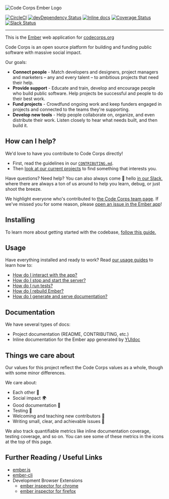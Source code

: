 ![Code Corps Ember Logo](https://d3pgew4wbk2vb1.cloudfront.net/images/github/code-corps-ember.png)

[![CircleCI](https://circleci.com/gh/code-corps/code-corps-ember.svg?style=shield)](https://circleci.com/gh/code-corps/code-corps-ember) [![devDependency Status](https://david-dm.org/code-corps/code-corps-ember/dev-status.svg)](https://david-dm.org/code-corps/code-corps-ember#info=devDependencies) [![Inline docs](http://inch-ci.org/github/code-corps/code-corps-ember.svg?branch=develop&style=shields)](http://inch-ci.org/github/code-corps/code-corps-ember) [![Coverage Status](https://coveralls.io/repos/github/code-corps/code-corps-ember/badge.svg)](https://coveralls.io/github/code-corps/code-corps-ember)
[![Slack Status](http://slack.codecorps.org/badge.svg)](http://slack.codecorps.org)

---

This is the [Ember](http://emberjs.com) web application for [codecorps.org](https://codecorps.org)

Code Corps is an open source platform for building and funding public software with massive social impact.

Our goals:

- **Connect people** - Match developers and designers, project managers and marketers – any and every talent – to ambitious projects that need their help.
- **Provide support** - Educate and train, develop and encourage people who build public software. Help projects be successful and people to do their best work.
- **Fund projects** - Crowdfund ongoing work and keep funders engaged in projects and connected to the teams they're supporting.
- **Develop new tools** - Help people collaborate on, organize, and even distribute their work. Listen closely to hear what needs built, and then build it.

## How can I help?

We'd love to have you contribute to Code Corps directly!

- First, read the guidelines in our [`CONTRIBUTING.md`](.github/CONTRIBUTING.md).
- Then [look at our current projects](https://github.com/code-corps/code-corps-ember/projects?query=sort%3Acreated-asc) to find something that interests you.

Have questions? Need help? You can also always come :wave: hello [in our Slack](http://slack.codecorps.org), where there are always a ton of us around to help you learn, debug, or just shoot the breeze.

We highlight everyone who's contributed to [the Code Corps team page](https://www.codecorps.org/team). If we've missed you for some reason, please [open an issue in the Ember app](https://github.com/code-corps/code-corps-ember/issues/new)!

## Installing

To learn more about getting started with the codebase, [follow this guide.](docs/INSTALLING.md)

## Usage

Have everything installed and ready to work? Read [our usage guides](docs/USAGE.md) to learn how to:

- [How do I interact with the app?](docs/USAGE.md#interacting-with-the-app)
- [How do I stop and start the server?](docs/USAGE.md#stopping-and-starting-the-server)
- [How do I run tests?](docs/USAGE.md#running-tests)
- [How do I rebuild Ember?](docs/USAGE.md#rebuilding-ember)
- [How do I generate and serve documentation?](docs/USAGE.md#generating-documentation)

## Documentation

We have several types of docs:

- Project documentation (README, CONTRIBUTING, etc.)
- Inline documentation for the Ember app generated by [YUIdoc](https://yui.github.io/yuidoc)

<!-- Want to improve the documentation? [Get started here.](.github/CONTRIBUTING.md#what-kind-of-documentation-are-you-writing) -->

## Things we care about

Our values for this project reflect the Code Corps values as a whole, though with some minor differences.

We care about:

- Each other :raised_hands:
- Social impact :earth_africa:
- Good documentation :memo:
- Testing :microscope:
- Welcoming and teaching new contributors :wave:
- Writing small, clear, and achievable issues :dart:

We also track quantifiable metrics like inline documentation coverage, testing coverage, and so on. You can see some of these metrics in the icons at the top of this page.

## Further Reading / Useful Links

* [ember.js](http://emberjs.com/)
* [ember-cli](http://www.ember-cli.com/)
* Development Browser Extensions
  * [ember inspector for chrome](https://chrome.google.com/webstore/detail/ember-inspector/bmdblncegkenkacieihfhpjfppoconhi)
  * [ember inspector for firefox](https://addons.mozilla.org/en-US/firefox/addon/ember-inspector/)
